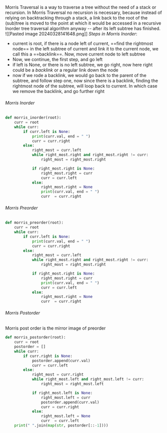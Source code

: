 Morris Traversal is a way to traverse a tree without the need of a stack or recursion. In Morris Traversal no recursion is necessary, because instead of relying on backtracking through a stack, a link back to the root of the (sub)tree is moved to the point at which it would be accessed in a recursive Inorder tree traversal algorithm anyway -- after its left subtree has finished.
![[Pasted image 20240328141648.png]]
*Steps in Morris Inorder*:
- current is root, if there is a node left of current, ==find the rightmost node== in the left subtree of current and link it to the current node, we call this a ==backlink==. Now, move current node to left subtree
- Now, we continue, the first step, and go left
- if left is None, or there is no left subtree, we go right, now here right could be a *backlink* or a regular link down the node
- now if we rode a backlink, we would go back to the parent of the subtree, and follow step one, now since there is a backlink, finding the rightmost node of the subtree, will loop back to current. In which case we remove the backlink, and go further right

###### Morris Inorder
```python
def morris_inorder(root):
    curr = root
    while curr:
        if curr.left is None:
            print(curr.val, end = " ")
            curr = curr.right
        else:
            right_most = curr.left
            while right_most.right and right_most.right != curr:
                right_most = right_most.right

            if right_most.right is None:
                right_most.right = curr
                curr = curr.left
            else:
                right_most.right = None
                print(curr.val, end = " ")
                curr  = curr.right
```
###### Morris Preorder
```python
def morris_preorder(root):
    curr = root
    while curr:
        if curr.left is None:
            print(curr.val, end = " ")
            curr = curr.right
        else:
            right_most = curr.left
            while right_most.right and right_most.right != curr:
                right_most = right_most.right

            if right_most.right is None:
                right_most.right = curr
                print(curr.val, end = " ")
                curr = curr.left
            else:
                right_most.right = None
                curr  = curr.right
```
###### Morris Postorder
Morris post order is the mirror image of preorder
```python
def morris_postorder(root):
    curr = root
    postorder = []
    while curr:
        if curr.right is None:
            postorder.append(curr.val)
            curr = curr.left
        else:
            right_most = curr.right
            while right_most.left and right_most.left != curr:
                right_most = right_most.left

            if right_most.left is None:
                right_most.left = curr
                postorder.append(curr.val)
                curr = curr.right
            else:
                right_most.left = None
                curr  = curr.left
    print(" ".join(map(str, postorder[::-1])))
```